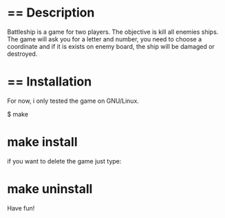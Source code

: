 ==
Description
==

Battleship is a game for two players. The objective is kill all enemies ships.
The game will ask you for a letter and number, you need to choose a coordinate and if it is exists on enemy board, the ship will be damaged or destroyed.

==
Installation
==

For now, i only tested the game on GNU/Linux.

$ make
# make install

if you want to delete the game just type:

# make uninstall

Have fun!
